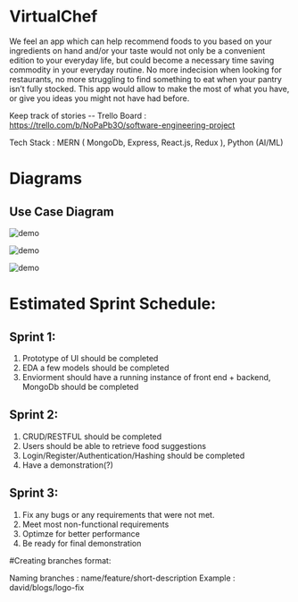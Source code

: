 # VirtualChef

We feel an app which can help recommend foods to you based on your ingredients on hand and/or your taste would not only be a convenient edition to your everyday life, but could become a necessary time saving commodity in your everyday routine. No more indecision when looking for restaurants, no more struggling to find something to eat when your pantry isn’t fully stocked. This app would allow to make the most of what you have, or give you ideas you might not have had before.

Keep track of stories -- Trello Board : https://trello.com/b/NoPaPb3O/software-engineering-project

Tech Stack : MERN ( MongoDb, Express, React.js, Redux ), Python (AI/ML)

# Diagrams

## Use Case Diagram

![demo](https://github.com/shaniakiat/VirtualChef/blob/master/diagrams/UseCaseDiagram.png)

![demo](https://github.com/shaniakiat/VirtualChef/blob/master/diagrams/ContextDiagram.png)

![demo](https://github.com/shaniakiat/VirtualChef/blob/master/diagrams/ArchitecturePlan.png)

# Estimated Sprint Schedule:

## Sprint 1:

1. Prototype of UI should be completed
2. EDA a few models should be completed
3. Enviorment should have a running instance of front end + backend, MongoDb should be completed

## Sprint 2:

1. CRUD/RESTFUL should be completed
2. Users should be able to retrieve food suggestions
3. Login/Register/Authentication/Hashing should be completed
4. Have a demonstration(?)

## Sprint 3:

1. Fix any bugs or any requirements that were not met.
2. Meet most non-functional requirements
3. Optimze for better performance
4. Be ready for final demonstration

#Creating branches format: 

Naming branches : name/feature/short-description
Example : david/blogs/logo-fix
